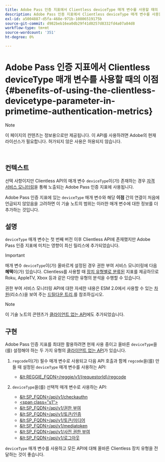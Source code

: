 ```yaml
---
title: Adobe Pass 인증 지표에서 Clientless deviceType 매개 변수를 사용할 때의 이점
description: Adobe Pass 인증 지표에서 Clientless deviceType 매개 변수를 사용할 때의 이점
exl-id: a5004887-d5fa-468e-971b-10806519175b
source-git-commit: d982beb16ea0db29f41d0257d8332fd4a07a84d8
workflow-type: tm+mt
source-wordcount: '351'
ht-degree: 0%

---
```


# Adobe Pass 인증 지표에서 Clientless deviceType 매개 변수를 사용할 때의 이점 {#benefits-of-using-the-clientless-devicetype-parameter-in-primetime-authentication-metrics}

>[!NOTE]
>
>이 페이지의 컨텐츠는 정보용으로만 제공됩니다. 이 API를 사용하려면 Adobe의 현재 라이선스가 필요합니다. 허가되지 않은 사용은 허용되지 않습니다.

</br>

## 컨텍스트

선택 사항이지만 Clientless API의 매개 변수 `deviceType`이(가) 존재하는 경우 [자격 서비스 모니터링](/help/authentication/integration-guide-programmers/features-premium/esm/entitlement-service-monitoring-overview.md)을 통해 노출되는 Adobe Pass 인증 지표에 사용됩니다.

Adobe Pass 인증 지표에 있는 `deviceType` 매개 변수와 해당 **이점** 간의 연결이 처음에 언급되지 않았음을 고려하면 이 기술 노트의 범위는 이러한 매개 변수에 대한 정보를 더 추가하는 것입니다.

## 설명

`deviceType` 매개 변수는 첫 번째 버전 이후 Clientless API에 존재했지만 Adobe Pass 인증 지표에 미치는 영향이 최신 릴리스에 추가되었습니다.



>[!IMPORTANT]
>
>매개 변수 `deviceType`이(가) 올바르게 설정된 경우 권한 부여 서비스 모니터링에 다음 **혜택**&#x200B;이(가) 있습니다. Clientless를 사용할 때 [장치 유형별로 분류된](/help/authentication/integration-guide-programmers/features-premium/esm/entitlement-service-monitoring-overview.md#clientless_device_type) 지표를 제공하므로 Roku, AppleTV, Xbox 등과 같은 다양한 유형의 분석을 수행할 수 있습니다.


권한 부여 서비스 모니터링 API에 대한 자세한 내용은 ESM 2.0에서 사용할 수 있는 [차원](/help/authentication/integration-guide-programmers/features-premium/esm/entitlement-service-monitoring-overview.md#esm_dimensions)(리소스)을 보여 주는 [드릴다운 트리,](/help/authentication/integration-guide-programmers/features-premium/esm/entitlement-service-monitoring-api.md#drill-down_tree)를 참조하십시오.

>[!NOTE]
>
>이 기술 노트의 콘텐츠가 [클라이언트 없는 API](#clientless_device_type)에도 추가되었습니다.




## 구현

Adobe Pass 인증 지표를 최대한 활용하려면 현재 사용 중이고 올바른 `deviceType`을(를) 설정해야 하는 두 가지 유형의 [클라이언트 없는 API](#web_srvs_summary)가 있습니다.

1. `regcode`이(가) 필수 매개 변수로 사용되고 다음 API 호출과 함께 `regcode`을(를) 만들 때 설정된 `deviceType` 매개 변수를 사용하는 API:
   - [\&lt;REGGIE\_FQDN\>/reggie/v1/{requestorId}/regcode](#reg_serv)

1. `deviceType`을(를) 선택적 매개 변수로 사용하는 API:
   - [\&lt;SP\_FQDN\>/api/v1/checkauthn](#check_authn_token)
   - [&lt;span class=&quot;s1&quot;>](#retrieve_authn_token)
   - [\&lt;SP\_FQDN\>/api/v1/권한 부여](#init_authz)
   - [\&lt;SP\_FQDN\>/api/v1/토큰/인증](#retrieve_authz_token)
   - [\&lt;SP\_FQDN\>/api/v1/토큰/미디어](#short_media)
   - [\&lt;SP\_FQDN\>/api/v1/mediatoken](#short_media)
   - [\&lt;SP\_FQDN\>/api/v1/사전 권한 부여](#PreAuthZ_Resources)
   - [\&lt;SP\_FQDN\>/api/v1/로그아웃](#init_logout)

`deviceType` 매개 변수를 사용하고 모든 API에 대해 올바른 Clientless 장치 유형을 전달하는 것이 좋습니다.
